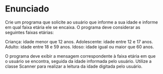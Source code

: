 # Enunciado
Crie um programa que solicite ao usuário que informe a sua idade e informe em qual faixa etária ele se encaixa. O programa deve considerar as seguintes faixas etárias:

Criança: idade menor que 12 anos.
Adolescente: idade entre 12 e 17 anos.
Adulto: idade entre 18 e 59 anos.
Idoso: idade igual ou maior que 60 anos.

O programa deve exibir a mensagem correspondente à faixa etária em que o usuário se encontra, seguida da idade informada pelo usuário. Utilize a classe Scanner para realizar a leitura da idade digitada pelo usuário.